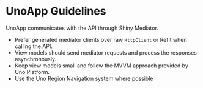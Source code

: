 # UnoApp Guidelines

UnoApp communicates with the API through Shiny Mediator.

- Prefer generated mediator clients over raw `HttpClient` or Refit when calling the API.
- View models should send mediator requests and process the responses asynchronously.
- Keep view models small and follow the MVVM approach provided by Uno Platform.
- Use the Uno Region Navigation system where possible
